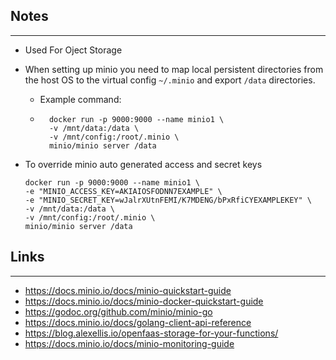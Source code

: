 ## Notes
---
* Used For Oject Storage

* When setting up minio you need to map local persistent directories from the host OS to the virtual config `~/.minio` and export `/data` directories.
    * Example command:
    * ```
        docker run -p 9000:9000 --name minio1 \
        -v /mnt/data:/data \
        -v /mnt/config:/root/.minio \
        minio/minio server /data
      ```
* To override minio auto generated access and secret keys
    ```
    docker run -p 9000:9000 --name minio1 \
    -e "MINIO_ACCESS_KEY=AKIAIOSFODNN7EXAMPLE" \
    -e "MINIO_SECRET_KEY=wJalrXUtnFEMI/K7MDENG/bPxRfiCYEXAMPLEKEY" \
    -v /mnt/data:/data \
    -v /mnt/config:/root/.minio \
    minio/minio server /data
    ```
## Links
---
* https://docs.minio.io/docs/minio-quickstart-guide
* https://docs.minio.io/docs/minio-docker-quickstart-guide
* https://godoc.org/github.com/minio/minio-go
* https://docs.minio.io/docs/golang-client-api-reference
* https://blog.alexellis.io/openfaas-storage-for-your-functions/
* https://docs.minio.io/docs/minio-monitoring-guide